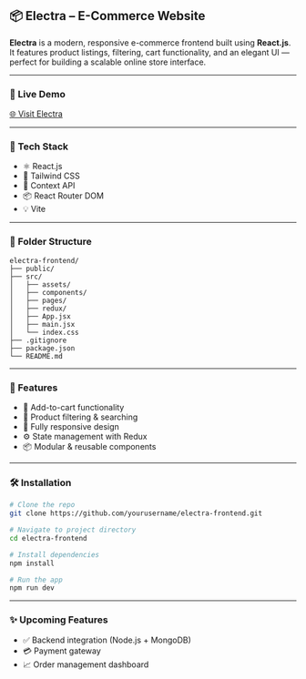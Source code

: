 ## 📦 Electra – E-Commerce Website 

**Electra** is a modern, responsive e-commerce frontend built using **React.js**. It features product listings, filtering, cart functionality, and an elegant UI — perfect for building a scalable online store interface.

---

### 🔗 Live Demo

[🌐 Visit Electra ](https://electra-e-commerce-website.netlify.app/)

---

### 🚀 Tech Stack

* ⚛️ React.js
* 🎨 Tailwind CSS
* 🧠 Context API
* 📦 React Router DOM
* 💡 Vite 

---

### 📁 Folder Structure

```
electra-frontend/
├── public/
├── src/
│   ├── assets/
│   ├── components/
│   ├── pages/
│   ├── redux/
│   ├── App.jsx
│   ├── main.jsx
│   └── index.css
├── .gitignore
├── package.json
└── README.md
```

---

### 🔧 Features

* 🛒 Add-to-cart functionality
* 🧩 Product filtering & searching
* 📱 Fully responsive design
* ⚙️ State management with Redux
* 📦 Modular & reusable components

---


### 🛠️ Installation

```bash
# Clone the repo
git clone https://github.com/yourusername/electra-frontend.git

# Navigate to project directory
cd electra-frontend

# Install dependencies
npm install

# Run the app
npm run dev
```

---

### ✨ Upcoming Features

* ✅ Backend integration (Node.js + MongoDB)
* 💳 Payment gateway
* 📈 Order management dashboard
